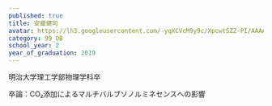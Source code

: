 ```yaml
---
published: true
title: 安蔵健司
avatar: https://lh3.googleusercontent.com/-yqXCVcM9y9c/XpcwtSZZ-PI/AAAAAAAATVE/8q6_dUYct-gnOn2IFG6mtYv-NEQjYbOBwCE0YBhgLKqgEAL1OcqwHgorhBf-rsrUjWTvEp0gTgSTNT21mhyXvuqvdjcpin0IW4AcMCWJGwzOpDlKUp_FfaKtzVOrpL8Aea9uf2UucZsBuLG1nYbzAZjwjfb4Ak4bsIA6VjCTj52lxqmX18KFzW-Q3SQ82vSmnXDtF5fkR-YaMDnT05AVX6XwRHIejZDrBN4-VrXUAltcuhzcMlMxH0wFg45p4QJu67WS-kuQ6_UgQUl_BbFmXYq8zm0iUlFV_IwXA_IJxIWbW_DIENr_eL85QB7xf6gUobCzxDsKGbt59uS__NRmi8ybypH-HeAp4u0WXygp60uOBjtixD093E4PkFhmcR3AWHCCyG0RQqYA61ETEG7xdcT6RqAKw7_d84EpWPdw5jbmvzBVicz-fTKSd7G1SW32l8pg6_MaXUC6Pi_freob030uyRl8o4BjmJTdgLYYI2GRDwZT46kyGIZGtJ_0ZedS4ay6O_x-STjJRhtGwHATupxFSM0A2_0tHgqRMW_WyCEU7vBb2GhO93XAbne53dnq43rfna7HPpVqW-B9CRhhy0b8qTIpbV6wLse4HSd8TXiAtmcvmaJ-7yZTOpuFS8YiHBtFypDKWej5QLf8X0ocCIMaaVCTMMqZwYFYBLwLJTQT8KtKpvU49iHjQ-paEGnuXSA_X2YfucUQkSzr7Uogryiu0XxvOiafPcU1k78D-PYqTSoRjvfENv31bgYYuHob-WSh-EFtGQASOMNDJ4vYF/IMG_2166.jpg
category: 99_OB
school_year: 2
year_of_graduation: 2019
---
```

明治大学理工学部物理学科卒

卒論：CO₂添加によるマルチバルブソノルミネセンスへの影響
